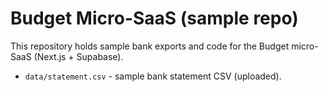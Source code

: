 # Budget Micro-SaaS (sample repo)

This repository holds sample bank exports and code for the Budget micro-SaaS (Next.js + Supabase).
- `data/statement.csv` - sample bank statement CSV (uploaded).

